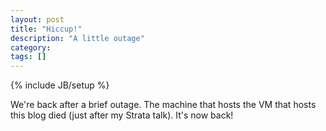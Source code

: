 ```yaml
---
layout: post
title: "Hiccup!"
description: "A little outage"
category:
tags: []
---
```

{% include JB/setup %}

We're back after a brief outage. The machine that hosts the VM that hosts this blog died (just after my Strata talk). It's now back!
